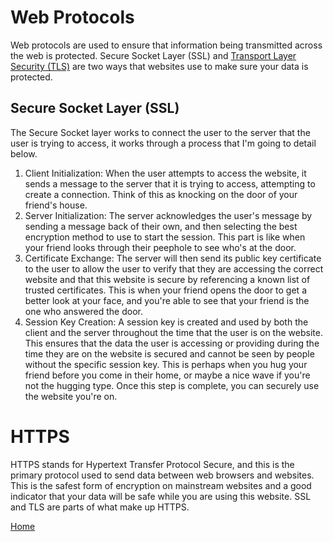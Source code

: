 # Web Protocols
Web protocols are used to ensure that information being transmitted across the web is protected. Secure Socket Layer (SSL) and [Transport Layer Security (TLS)](Encryption.md) are two ways that websites use to make sure your data is protected. 

## Secure Socket Layer (SSL)
The Secure Socket layer works to connect the user to the server that the user is trying to access, it works through a process that I'm going to detail below.
1. Client Initialization: When the user attempts to access the website, it sends a message to the server that it is trying to access, attempting to create a connection. Think of this as knocking on the door of your friend's house.
2. Server Initialization: The server acknowledges the user's message by sending a message back of their own, and then selecting the best encryption method to use to start the session. This part is like when your friend looks through their peephole to see who's at the door. 
3. Certificate Exchange: The server will then send its public key certificate to the user to allow the user to verify that they are accessing the correct website and that this website is secure by referencing a known list of trusted certificates. This is when your friend opens the door to get a better look at your face, and you're able to see that your friend is the one who answered the door. 
4. Session Key Creation: A session key is created and used by both the client and the server throughout the time that the user is on the website. This ensures that the data the user is accessing or providing during the time they are on the website is secured and cannot be seen by people without the specific session key. This is perhaps when you hug your friend before you come in their home, or maybe a nice wave if you're not the hugging type. Once this step is complete, you can securely use the website you're on. 

# HTTPS
HTTPS stands for Hypertext Transfer Protocol Secure, and this is the primary protocol used to send data between web browsers and websites. This is the safest form of encryption on mainstream websites and a good indicator that your data will be safe while you are using this website. SSL and TLS are parts of what make up HTTPS. 


[Home](websites.md)

